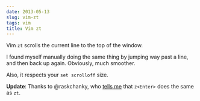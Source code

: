 ```yaml
---
date: 2013-05-13
slug: vim-zt
tags: vim
title: Vim zt
---
```


Vim `zt` scrolls the current line to the top of the window.

I found myself manually doing the same thing by jumping way past a line, and then back up again. Obviously, much smoother.

Also, it respects your `set scrolloff` size.

**Update**: Thanks to @raskchanky, who [tells me](https://twitter.com/raskchanky/status/334022588600823810) that `z<Enter>` does the same as `zt`.
